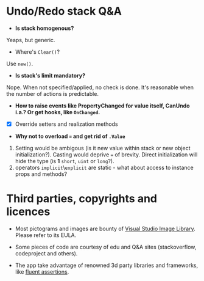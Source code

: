 # Undo/Redo stack Q&A
+ **Is stack homogenous?**

Yeaps, but generic.
+ Where's `Clear()`? 

Use `new()`.
+ **Is stack's limit mandatory?**

Nope. When not specified/applied, no check is done. It's reasonable when the number of actions is predictable.
+ **How to raise events like PropertyChanged for value itself, CanUndo i.a.? Or get hooks, like <code>OnChanged</code>.**
- [x] Override setters and realization methods

+ **Why not to overload `=` and get rid of `.Value`**

1) Setting would be ambigous (is it new value within stack or new object initialization?). Casting would deprive `=` of brevity. Direct initialization will hide the type (is **1** `short`, `uint` or `long`?).
2) operators `implicit`\\`explicit` are static - what about access to instance props and methods?

# Third parties, copyrights and licences
- Most pictograms and images are bounty of [Visual Studio Image Library](https://www.microsoft.com/en-us/download/details.aspx?id=35825). Please refer to its EULA.

- Some pieces of code are courtesy of edu and Q&A sites (stackoverflow, codeproject and others).

- The app take advantage of renowned 3d party libraries and frameworks, like [fluent assertions](https://fluentassertions.com/).
